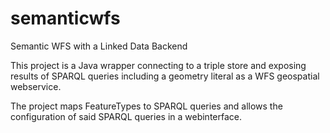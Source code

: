 # semanticwfs
Semantic WFS with a Linked Data Backend

This project is a Java wrapper connecting to a triple store and exposing results of SPARQL queries including a geometry literal as a WFS geospatial webservice.

The project maps FeatureTypes to SPARQL queries and allows the configuration of said SPARQL queries in a webinterface.
